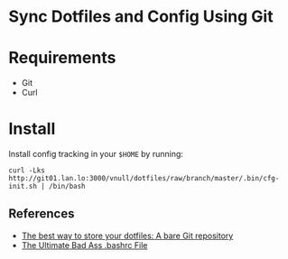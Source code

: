 # Sync Dotfiles and Config Using Git

# Requirements
* Git
* Curl

# Install

Install config tracking in your `$HOME` by running:

`curl -Lks http://git01.lan.lo:3000/vnull/dotfiles/raw/branch/master/.bin/cfg-init.sh | /bin/bash`



## References
* [The best way to store your dotfiles: A bare Git repository](https://www.atlassian.com/git/tutorials/dotfiles)
* [The Ultimate Bad Ass .bashrc File](https://gist.github.com/zachbrowne/8bc414c9f30192067831fafebd14255c)
